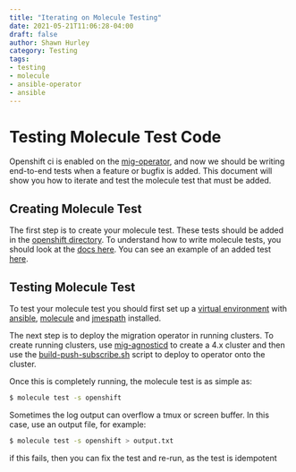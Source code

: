 ```yaml
---
title: "Iterating on Molecule Testing"
date: 2021-05-21T11:06:28-04:00
draft: false
author: Shawn Hurley
category: Testing
tags:
- testing
- molecule
- ansible-operator
- ansible
---
```


# Testing Molecule Test Code

Openshift ci is enabled on the [mig-operator](https://github.com/konveyor/mig-operator/), and now we should be writing end-to-end tests when a feature or bugfix is added. This document will show you how to iterate and test the molecule test that must be added.

## Creating Molecule Test

The first step is to create your molecule test. These tests should be added in the [openshift directory](https://github.com/konveyor/mig-operator/tree/master/molecule/openshift). To understand how to write molecule tests, you should look at the [docs here](https://molecule.readthedocs.io/en/latest/). You can see an example of an added test [here](https://github.com/konveyor/mig-operator/pull/667).

## Testing Molecule Test

To test your molecule test you should first set up a [virtual environment](https://packaging.python.org/guides/installing-using-pip-and-virtual-environments/) with [ansible](https://docs.ansible.com/ansible/latest/installation_guide/intro_installation.html#installing-ansible-with-pip), [molecule](https://pypi.org/project/molecule/) and [jmespath](https://pypi.org/project/jmespath/) installed. 

The next step is to deploy the migration operator in running clusters. To create running clusters, use [mig-agnosticd](https://github.com/konveyor/mig-agnosticd) to create a 4.x cluster and then use the [build-push-subscribe.sh](https://github.com/konveyor/mig-operator/blob/master/deploy/build-push-subscribe.sh) script to deploy to operator onto the cluster. 

Once this is completely running, the molecule test is as simple as:

```bash
$ molecule test -s openshift
```

Sometimes the log output can overflow a tmux or screen buffer. In this case, use an output file, for example:

```bash
$ molecule test -s openshift > output.txt
```

if this fails, then you can  fix the test and re-run, as the test is idempotent
